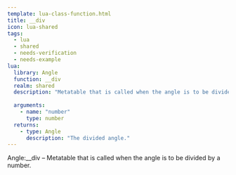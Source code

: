 ```yaml
---
template: lua-class-function.html
title: __div
icon: lua-shared
tags:
  - lua
  - shared
  - needs-verification
  - needs-example
lua:
  library: Angle
  function: __div
  realm: shared
  description: "Metatable that is called when the angle is to be divided by a number."
  
  arguments:
    - name: "number"
      type: number
  returns:
    - type: Angle
      description: "The divided angle."
---
```


<div class="lua__search__keywords">
Angle:__div &#x2013; Metatable that is called when the angle is to be divided by a number.
</div>
